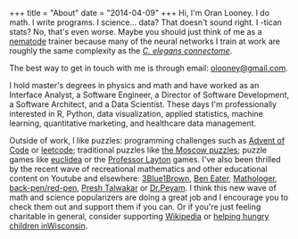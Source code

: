 +++
title = "About"
date = "2014-04-09"
+++
Hi, I'm Oran Looney. I do math. I write programs. I science... data? That doesn't sound right.
I -tican stats? No, that's even worse. Maybe you should just think of me as a [nematode][N]
trainer because many of the neural networks I train at work are roughly the same complexity as the [*C. elegans
connectome*][CEC]. 

[N]: https://en.wikipedia.org/wiki/Nematode
[CEC]: http://wormwiring.org/

The best way to get in touch with me is through email: 
<a href="mailto:olooney@gmail.com">olooney@gmail.com</a>.

I hold master's degrees in physics and math and have worked as an Interface
Analyst, a Software Engineer, a Director of Software Development, a Software
Architect, and a Data Scientist. These days I'm professionally interested in R,
Python, data visualization, applied statistics, machine learning, quantitative
marketing, and healthcare data management.

Outside of work, I like puzzles: programming challenges such as [Advent of
Code][1] or [leetcode][2]; traditional puzzles like [the Moscow puzzles][3];
puzzle games like [euclidea][4] or the [Professor Layton][5] games. I've also
been thrilled by the recent wave of recreational mathematics and other
educational content on Youtube and elsewhere: [3Blue1Brown][6], [Ben Eater][7],
[Mathologer][10], [back-pen/red-pen][13], [Presh Talwakar][14] or [Dr.Peyam][12].
I think this new wave of math and science popularizers are doing a
great job and I encourage you to check them out and support them if you can.
Or if you're just feeling charitable
in general, consider supporting [Wikipedia][8] or 
[helping hungry children inWisconsin][9].


[1]: https://adventofcode.com/
[2]: https://leetcode.com/
[3]: https://www.amazon.com/Moscow-Puzzles-Mathematical-Recreations-Recreational/dp/0486270785/
[4]: https://www.euclidea.xyz/
[5]: https://en.wikipedia.org/wiki/Professor_Layton 
[6]: https://www.youtube.com/channel/UCYO_jab_esuFRV4b17AJtAw
[7]: https://www.youtube.com/user/eaterbc
[8]: https://donate.wikimedia.org/
[9]: https://www.charitynavigator.org/index.cfm?bay=search.summary&orgid=8121
[10]: https://www.youtube.com/channel/UC1_uAIS3r8Vu6JjXWvastJg
[11]: https://www.patreon.com/home
[12]: https://www.youtube.com/channel/UCoOjTxz-u5zU0W38zMkQIFw
[13]: https://www.youtube.com/user/blackpenredpen
[14]: https://www.youtube.com/user/MindYourDecisions
